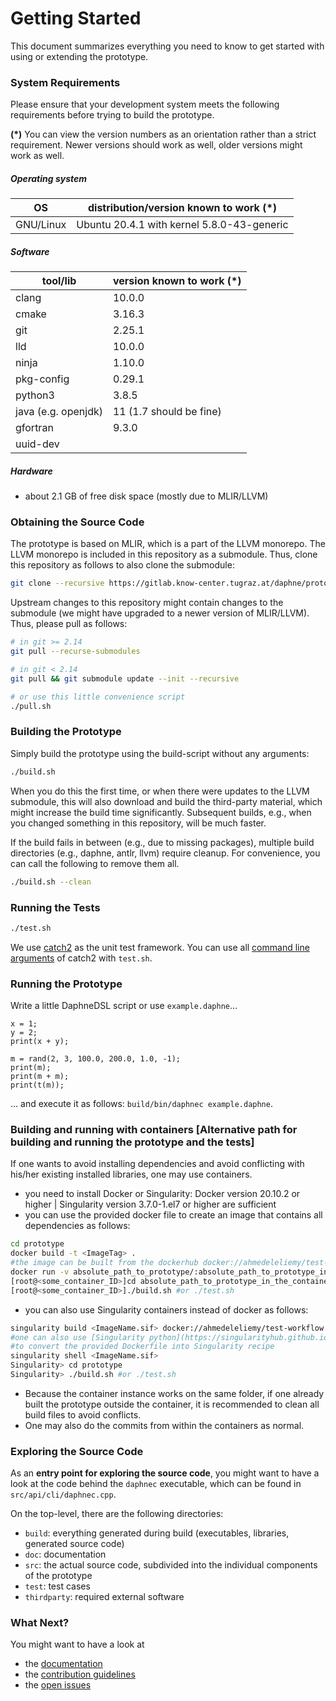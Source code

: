<!--
Copyright 2021 The DAPHNE Consortium

Licensed under the Apache License, Version 2.0 (the "License");
you may not use this file except in compliance with the License.
You may obtain a copy of the License at

    http://www.apache.org/licenses/LICENSE-2.0

Unless required by applicable law or agreed to in writing, software
distributed under the License is distributed on an "AS IS" BASIS,
WITHOUT WARRANTIES OR CONDITIONS OF ANY KIND, either express or implied.
See the License for the specific language governing permissions and
limitations under the License.
-->

# Getting Started

This document summarizes everything you need to know to get started with using or extending the prototype.

### System Requirements

Please ensure that your development system meets the following requirements before trying to build the prototype.

**(*)**
You can view the version numbers as an orientation rather than a strict requirement.
Newer versions should work as well, older versions might work as well.

##### Operating system

| OS | distribution/version known to work (*) |
| --- | --- |
| GNU/Linux | Ubuntu 20.4.1 with kernel 5.8.0-43-generic |

##### Software

| tool/lib | version known to work (*) |
| ----------- | ----------- |
| clang | 10.0.0 |
| cmake | 3.16.3 |
| git | 2.25.1 |
| lld | 10.0.0 |
| ninja | 1.10.0 |
| pkg-config | 0.29.1 |
| python3 | 3.8.5 |
| java (e.g. openjdk) | 11 (1.7 should be fine) |
| gfortran | 9.3.0 |
| uuid-dev |  |

##### Hardware

  - about 2.1 GB of free disk space (mostly due to MLIR/LLVM)

### Obtaining the Source Code

The prototype is based on MLIR, which is a part of the LLVM monorepo.
The LLVM monorepo is included in this repository as a submodule.
Thus, clone this repository as follows to also clone the submodule:

```bash
git clone --recursive https://gitlab.know-center.tugraz.at/daphne/prototype.git
```

Upstream changes to this repository might contain changes to the submodule (we might have upgraded to a newer version of MLIR/LLVM).
Thus, please pull as follows:

```bash
# in git >= 2.14
git pull --recurse-submodules

# in git < 2.14
git pull && git submodule update --init --recursive

# or use this little convenience script
./pull.sh
```

### Building the Prototype

Simply build the prototype using the build-script without any arguments:

```bash
./build.sh
```

When you do this the first time, or when there were updates to the LLVM submodule, this will also download and build the third-party material, which might increase the build time significantly.
Subsequent builds, e.g., when you changed something in this repository, will be much faster.

If the build fails in between (e.g., due to missing packages), multiple build directories (e.g., daphne, antlr, llvm) require cleanup. For convenience, you can call the following to remove them all.

```bash
./build.sh --clean
```

### Running the Tests

```bash
./test.sh
```

We use [catch2](https://github.com/catchorg/Catch2) as the unit test framework. You can use all [command line arguments](https://github.com/catchorg/Catch2/blob/devel/docs/command-line.md#top) of catch2 with `test.sh`.

### Running the Prototype

Write a little DaphneDSL script or use `example.daphne`...

```
x = 1;
y = 2;
print(x + y);

m = rand(2, 3, 100.0, 200.0, 1.0, -1);
print(m);
print(m + m);
print(t(m));
```

... and execute it as follows: `build/bin/daphnec example.daphne`.

### Building and running with containers [Alternative path for building and running the prototype and the tests]
If one wants to avoid installing dependencies and avoid conflicting with his/her existing installed libraries, one may use containers.
- you need to install Docker or Singularity: Docker version 20.10.2 or higher | Singularity version 3.7.0-1.el7 or higher are sufficient
- you can use the provided docker file to create an image that contains all dependencies as follows:
```bash
cd prototype
docker build -t <ImageTag> .
#the image can be built from the dockerhub docker://ahmedeleliemy/test-workflow:latest as well
docker run -v absolute_path_to_prototype/:absolute_path_to_prototype_in_the_container -it <ImageTag> bash
[root@<some_container_ID>]cd absolute_path_to_prototype_in_the_container
[root@<some_container_ID>]./build.sh #or ./test.sh  
```
 - you can also use Singularity containers instead of docker as follows:
  ```bash
singularity build <ImageName.sif> docker://ahmedeleliemy/test-workflow
#one can also use [Singularity python](https://singularityhub.github.io/singularity-cli/)
#to convert the provided Dockerfile into Singularity recipe 
singularity shell <ImageName.sif>
Singularity> cd prototype
Singularity> ./build.sh #or ./test.sh  
```
- Because the container instance works on the same folder, if one already built the prototype outside the container, it is recommended to clean all build files to avoid conflicts.
- One may also do the commits from within the containers as normal.

### Exploring the Source Code

As an **entry point for exploring the source code**, you might want to have a look at the code behind the `daphnec` executable, which can be found in `src/api/cli/daphnec.cpp`.

On the top-level, there are the following directories:

- `build`: everything generated during build (executables, libraries, generated source code)
- `doc`: documentation
- `src`: the actual source code, subdivided into the individual components of the prototype
- `test`: test cases
- `thirdparty`: required external software

### What Next?

You might want to have a look at
- the [documentation](https://gitlab.know-center.tugraz.at/daphne/prototype/-/tree/master/doc)
- the [contribution guidelines](https://gitlab.know-center.tugraz.at/daphne/prototype/-/blob/master/CONTRIBUTING.md)
- the [open issues](https://gitlab.know-center.tugraz.at/daphne/prototype/-/issues)
